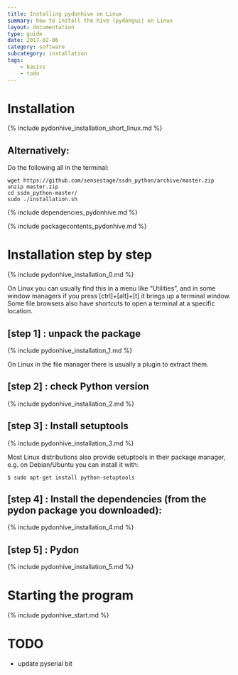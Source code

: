```yaml
---
title: Installing pydonhive on Linux
summary: how to install the hive (pydongui) on Linux
layout: documentation
type: guide
date: 2017-02-06
category: software
subcategory: installation
tags:
    - basics
    - todo
---
```


# Installation

{% include pydonhive_installation_short_linux.md %}


## Alternatively:
Do the following all in the terminal:

    wget https://github.com/sensestage/ssdn_python/archive/master.zip
    unzip master.zip
    cd ssdn_python-master/
    sudo ./installation.sh


{% include dependencies_pydonhive.md %}

{% include packagecontents_pydonhive.md %}


# Installation step by step

{% include pydonhive_installation_0.md %}

On Linux you can usually find this in a menu like “Utilities”, and in some window managers if you press [ctrl]+[alt]+[t] it brings up a terminal window. Some file browsers also have shortcuts to open a terminal at a specific location.

## [step 1] : unpack the package

{% include pydonhive_installation_1.md %}

On Linux in the file manager there is usually a plugin to extract them.

## [step 2] : check Python version

{% include pydonhive_installation_2.md %}

## [step 3] : Install setuptools

{% include pydonhive_installation_3.md %}

Most Linux distributions also provide setuptools in their package manager, e.g. on Debian/Ubuntu you can install it with:

    $ sudo apt-get install python-setuptools

## [step 4] : Install the dependencies (from the pydon package you downloaded):

{% include pydonhive_installation_4.md %}

## [step 5] : Pydon

{% include pydonhive_installation_5.md %}

# Starting the program

{% include pydonhive_start.md %}

# TODO

- update pyserial bit
